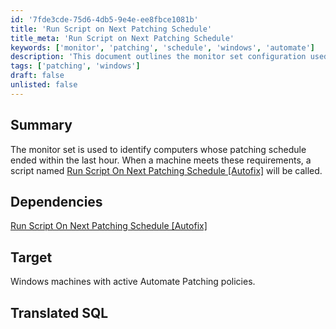 ```yaml
---
id: '7fde3cde-75d6-4db5-9e4e-ee8fbce1081b'
title: 'Run Script on Next Patching Schedule'
title_meta: 'Run Script on Next Patching Schedule'
keywords: ['monitor', 'patching', 'schedule', 'windows', 'automate']
description: 'This document outlines the monitor set configuration used to identify Windows computers whose patching schedule has ended within the last hour. It details the dependency on the script "Run Script On Next Patching Schedule [Autofix]" and targets machines with active Automate Patching policies.'
tags: ['patching', 'windows']
draft: false
unlisted: false
---
```


## Summary

The monitor set is used to identify computers whose patching schedule ended within the last hour. When a machine meets these requirements, a script named [Run Script On Next Patching Schedule [Autofix]](<../scripts/Run Script On Next Patching Schedule.md>) will be called.

## Dependencies

[Run Script On Next Patching Schedule [Autofix]](<../scripts/Run Script On Next Patching Schedule.md>)

## Target

Windows machines with active Automate Patching policies.

## Translated SQL






